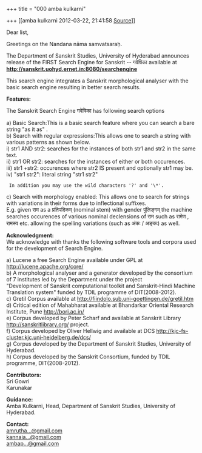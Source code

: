 +++
title = "000 amba kulkarni"

+++
[[amba kulkarni	2012-03-22, 21:41:58 [Source](https://groups.google.com/g/bvparishat/c/OMRbRaA1GAY)]]



Dear list,  
  
Greetings on the Nandana nāma samvatsaraḥ.  
  
The Department of Sanskrit Studies, University of Hyderabad announces release of the FIRST Search Engine for Sanskrit -- गवेषिका available at  
**<http://sanskrit.uohyd.ernet.in:8080/searchengine>**  
  
This search engine integrates a Sanskrit morphological analyser with the basic search engine resulting in better search results.  
  
**Features:**  
  
 The Sanskrit Search Engine गवेषिका has following search options  
  
 a) Basic Search:This is a basic search feature where you can search a bare string "as it as" .  
 b) Search with regular expressions:This allows one to search a string with various patterns as shown below.  
 i) str1 AND str2: searches for the instances of both str1 and str2 in the same text.  
 ii) str1 OR str2: searches for the instances of either or both occurences.  
 iii) str1 +str2: occurences where str2 IS present and optionally str1 may be.  
 iv) "str1 str2": literal string "str1 str2"  
  
     In addition you may use the wild characters '?' and '\*'.  
  
 c) Search with morphology enabled: This allows one to search for strings with variations in their forms due to inflectional suffixes.  
 E.g. given राम as a प्रतिपदिकम् (nominal stem) with gender पुंलिङ्गम् the machine searches occurences of various nominal declensions of राम such as रामेण , रामस्य etc. allowing the spelling variations (such as अंकः / अङ्कः) as well.  
  
**Acknowledgment:**  
We acknowledge with thanks the following software tools and corpora used for the development of Search Engine.  
  
 a) Lucene a free Search Engine available under GPL at <http://lucene.apache.org/core/>  
 b) A morphological analyser and a generator developed by the consortium of 7 institutes led by the Department under the project  
 "Development of Sanskrit computational toolkit and Sanskrit­-Hindi Machine Translation system" funded by TDIL programme of DIT(2008-2012).  
 c) Gretil Corpus available at <http://fiindolo.sub.uni-goettingen.de/gretil.htm>  
 d) Critical edition of Mahabharat available at Bhandarkar Oriental Research Institute, Pune <http://bori.ac.in/>  
 e) Corpus developed by Peter Scharf and available at Sanskrit Library <http://sanskritlibrary.org/> project.  
 f) Corpus developed by Oliver Hellwig and available at DCS <http://kjc-fs-cluster.kjc.uni-heidelberg.de/dcs/>  
 g) Corpus developed by the Department of Sanskrit Studies, University of Hyderabad.  
 h) Corpus developed by the Sanskrit Consortium, funded by TDIL programme, DIT(2008-2012).  
  
**Contributors:**  
 Sri Gowri  
 Karunakar  
  
**Guidance:**  
Amba Kulkarni, Head, Department of Sanskrit Studies, University of Hyderabad.  
  
**Contact:**  
[amrutha...@gmail.com]()  
[kannaia...@gmail.com]()  
[ambap...@gmail.com]()  
  
  

